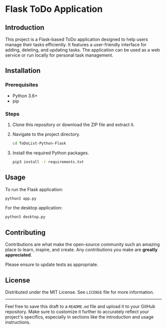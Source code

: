 # Flask ToDo Application

## Introduction

This project is a Flask-based ToDo application designed to help users manage their tasks efficiently. It features a user-friendly interface for adding, deleting, and updating tasks. The application can be used as a web service or run locally for personal task management.

## Installation

### Prerequisites

- Python 3.6+
- pip

### Steps

1. Clone this repository or download the ZIP file and extract it.
2. Navigate to the project directory.

    ```sh
    cd ToDoList-Python-Flask
    ```

3. Install the required Python packages.

    ```sh
    pip3 install -r requirements.txt
    ```

## Usage

To run the Flask application:

```sh
python3 app.py
```

For the desktop application:

```sh
python3 desktop.py
```

## Contributing

Contributions are what make the open-source community such an amazing place to learn, inspire, and create. Any contributions you make are **greatly appreciated**.

Please ensure to update tests as appropriate.

## License

Distributed under the MIT License. See `LICENSE` file for more information.

---

Feel free to save this draft to a `README.md` file and upload it to your GitHub repository. Make sure to customize it further to accurately reflect your project's specifics, especially in sections like the introduction and usage instructions.